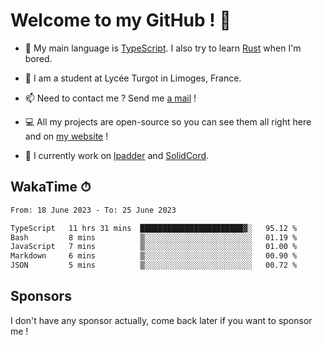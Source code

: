 # Welcome to my GitHub ! 🌃

- 🔭 My main language is [TypeScript](https://www.typescriptlang.org/). I also try to learn [Rust](https://www.rust-lang.org/) when I'm bored. 

- 🌱 I am a student at Lycée Turgot in Limoges, France.

- 📫 Need to contact me ? Send me <a href="mailto:mikkel@milescode.dev">a mail</a> !

- 💻 All my projects are open-source so you can see them all right here and on <a href="https://www.vexcited.ml">my website</a> !

- 👀 I currently work on [lpadder](https://github.com/Vexcited/lpadder) and [SolidCord](https://github.com/Vexcited/SolidCord).

## WakaTime ⏱

<!--START_SECTION:waka-->

```txt
From: 18 June 2023 - To: 25 June 2023

TypeScript   11 hrs 31 mins  ███████████████████████▓░   95.12 %
Bash         8 mins          ▒░░░░░░░░░░░░░░░░░░░░░░░░   01.19 %
JavaScript   7 mins          ▒░░░░░░░░░░░░░░░░░░░░░░░░   01.00 %
Markdown     6 mins          ▒░░░░░░░░░░░░░░░░░░░░░░░░   00.90 %
JSON         5 mins          ▒░░░░░░░░░░░░░░░░░░░░░░░░   00.72 %
```

<!--END_SECTION:waka-->

## Sponsors

I don't have any sponsor actually, come back later if you want to sponsor me !
